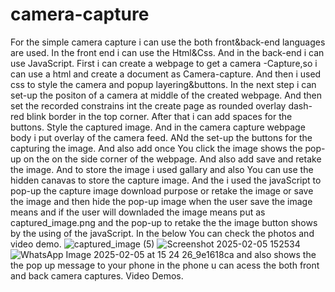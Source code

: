 # camera-capture
For the simple camera capture i can use the both front&back-end languages are used.
In the front end i can use the Html&Css.
And in the back-end i can use JavaScript.
First i can create a webpage to get a camera -Capture,so i can use a html and create a document as Camera-capture.
And then i used css to style the camera and popup layering&buttons.
In the next step i can set-up the positon of a camera at middle of the created webpage.
And then set the recorded constrains int the create page as rounded overlay dash-red blink border in the top corner.
After that i can add spaces for the buttons.
Style the captured image.
And in the camera capture webpage body i put overlay of the camera feed.
ANd the set-up the buttons for the capturing the image.
And also add once You click the image shows the pop-up on the on the side corner of the webpage.
And also add save and retake the image.
And to store the image i used gallary and also You can use the hidden canavas to store the capture image.
And the i used the javaScript to pop-up the capture image download purpose or retake the image or save the image and then hide the pop-up image when the user save the image means and if the user will downladed the image means put as captured_image.png and the pop-up to retake the the image button shows by the using of the javaScript.
In the below You can check the photos and video demo.
![captured_image (5)](https://github.com/user-attachments/assets/45ffae51-222a-4311-b87c-96ab16f2e236)
![Screenshot 2025-02-05 152534](https://github.com/user-attachments/assets/19641f27-b740-4aa3-9f96-31ae1a59ee38)
![WhatsApp Image 2025-02-05 at 15 24 26_9e1618ca](https://github.com/user-attachments/assets/c9401cb9-fbc0-4ecb-aab7-355bd43187ee) and also shows the the pop up message to your phone in the phone u can acess the both front and back camera captures.
Video Demos.





